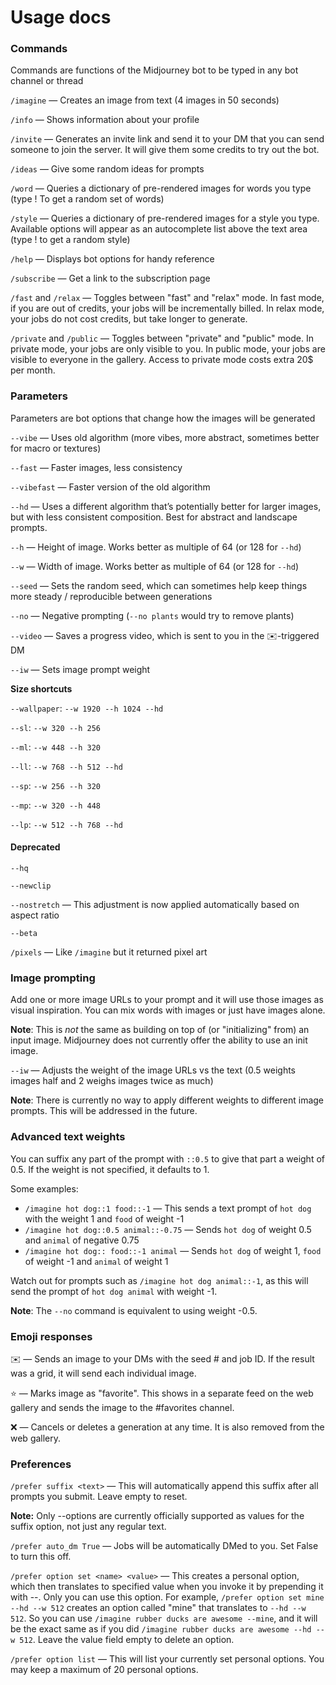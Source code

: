 # Usage docs

### Commands

Commands are functions of the Midjourney bot to be typed in any bot channel or thread

`/imagine` — Creates an image from text (4 images in 50 seconds)

`/info` — Shows information about your profile

`/invite` — Generates an invite link and send it to your DM that you can send someone to join the server. It will give them some credits to try out the bot.

`/ideas` — Give some random ideas for prompts

`/word` — Queries a dictionary of pre-rendered images for words you type (type ! To get a random set of words)

`/style` — Queries a dictionary of pre-rendered images for a style you type. Available options will appear as an autocomplete list above the text area (type ! to get a random style)

`/help` — Displays bot options for handy reference

`/subscribe` — Get a link to the subscription page

`/fast` and `/relax` — Toggles between "fast" and "relax" mode. In fast mode, if you are out of credits, your jobs will be incrementally billed. In relax mode, your jobs do not cost credits, but take longer to generate.

`/private` and `/public` — Toggles between "private" and "public" mode. In private mode, your jobs are only visible to you. In public mode, your jobs are visible to everyone in the gallery. Access to private mode costs extra 20$ per month.

### Parameters

Parameters are bot options that change how the images will be generated

`--vibe` — Uses old algorithm (more vibes, more abstract, sometimes better for macro or textures)

`--fast` — Faster images, less consistency

`--vibefast` — Faster version of the old algorithm 

`--hd` — Uses a different algorithm that’s potentially better for larger images, but with less consistent composition. Best for abstract and landscape prompts.

`--h` — Height of image. Works better as multiple of 64 (or 128 for `--hd`)

`--w` — Width of image. Works better as multiple of 64 (or 128 for `--hd`)

`--seed` — Sets the random seed, which can sometimes help keep things more steady / reproducible between generations

`--no` — Negative prompting (`--no plants` would try to remove plants)

`--video` — Saves a progress video, which is sent to you in the ✉️-triggered DM

`--iw` — Sets image prompt weight


**Size shortcuts**

`--wallpaper`: `--w 1920 --h 1024 --hd`

`--sl`: `--w 320 --h 256`

`--ml`: `--w 448 --h 320`

`--ll`: `--w 768 --h 512 --hd`

`--sp`: `--w 256 --h 320`

`--mp`: `--w 320 --h 448`

`--lp`: `--w 512 --h 768 --hd`

#### Deprecated

`--hq`

`--newclip`

`--nostretch` — This adjustment is now applied automatically based on aspect ratio

`--beta`

`/pixels` — Like `/imagine` but it returned pixel art

### Image prompting

Add one or more image URLs to your prompt and it will use those images as visual inspiration. You can mix words with images or just have images alone.

**Note**: This is *not* the same as building on top of (or "initializing" from) an input image. Midjourney does not currently offer the ability to use an init image.

`--iw` — Adjusts the weight of the image URLs vs the text (0.5 weights images half and 2 weighs images twice as much)

**Note**: There is currently no way to apply different weights to different image prompts. This will be addressed in the future.

### Advanced text weights

You can suffix any part of the prompt with `::0.5` to give that part a weight of 0.5. If the weight is not specified, it defaults to 1.

Some examples:
- `/imagine hot dog::1 food::-1` — This sends a text prompt of `hot dog` with the weight 1 and `food` of weight -1
- `/imagine hot dog::0.5 animal::-0.75` — Sends `hot dog` of weight 0.5 and `animal` of negative 0.75
- `/imagine hot dog:: food::-1 animal` — Sends `hot dog` of weight 1, `food` of weight -1 and `animal` of weight 1

Watch out for prompts such as `/imagine hot dog animal::-1`, as this will send the prompt of `hot dog animal` with weight -1.

**Note**: The `--no` command is equivalent to using weight -0.5.

### Emoji responses

✉️ — Sends an image to your DMs with the seed # and job ID. If the result was a grid, it will send each individual image.

⭐️ — Marks image as "favorite". This shows in a separate feed on the web gallery and sends the image to the #favorites channel.

❌ — Cancels or deletes a generation at any time. It is also removed from the web gallery.

### Preferences

`/prefer suffix <text>` — This will automatically append this suffix after all prompts you submit. Leave empty to reset.

**Note:** Only --options are currently officially supported as values for the suffix option, not just any regular text.

`/prefer auto_dm True` — Jobs will be automatically DMed to you. Set False to turn this off.

`/prefer option set <name> <value>` — This creates a personal option, which then translates to specified value when you invoke it by prepending it with --. Only you can use this option. For example, `/prefer option set mine --hd --w 512` creates an option called "mine" that translates to `--hd --w 512`. So you can use `/imagine rubber ducks are awesome --mine`, and it will be the exact same as if you did `/imagine rubber ducks are awesome --hd --w 512`. Leave the value field empty to delete an option.

`/prefer option list` — This will list your currently set personal options. You may keep a maximum of 20 personal options.
